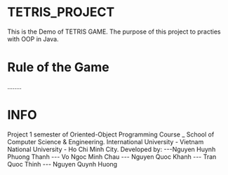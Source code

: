 #	TETRIS_PROJECT
 This is the Demo of TETRIS GAME.
 The purpose of this project to practies with OOP in Java.
 
#	Rule of the Game
 
........
#	INFO
 Project 1 semester of Oriented-Object Programming Course _ School of Computer Science & Engineering.
 International University - Vietnam National University - Ho Chi Minh City. 
 Developed by: ---Nguyen Huynh Phuong Thanh --- Vo Ngoc Minh Chau --- Nguyen Quoc Khanh --- Tran Quoc Thinh --- Nguyen Quynh Huong
